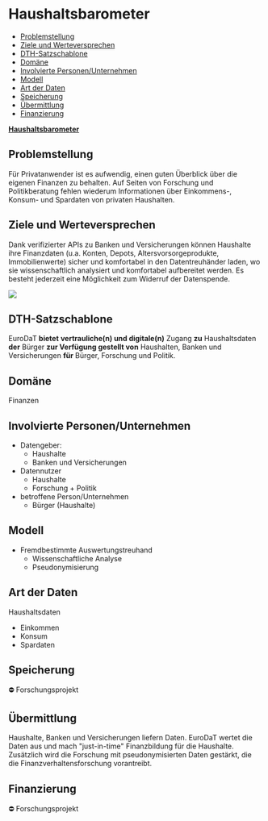 # Haushaltsbarometer

-   [Problemstellung](#problemstellung)
-   [Ziele und Werteversprechen](#ziele)
-   [DTH-Satzschablone](#schablone)
-   [Domäne](#domaene)
-   [Involvierte Personen/Unternehmen](#involv)
-   [Modell](#modell)
-   [Art der Daten](#daten)
-   [Speicherung](#speicherung)
-   [Übermittlung](#uebermittlung)
-   [Finanzierung](#finanzierung)

**[Haushaltsbarometer](https://www.eurodat.org/haushaltsbarometer)**

<a name="problemstellung"></a>
## Problemstellung

Für Privatanwender ist es aufwendig, einen guten Überblick über die eigenen Finanzen zu behalten. Auf Seiten von Forschung und Politikberatung fehlen wiederum Informationen über Einkommens-, Konsum- und Spardaten von privaten Haushalten.

<a name="ziele"></a>
## Ziele und Werteversprechen

Dank verifizierter APIs zu Banken und Versicherungen können Haushalte ihre Finanzdaten (u.a. Konten, Depots, Altersvorsorgeprodukte, Immobilienwerte) sicher und komfortabel in den Datentreuhänder laden, wo sie wissenschaftlich analysiert und komfortabel aufbereitet werden. Es besteht jederzeit eine Möglichkeit zum Widerruf der Datenspende.

![](https://www.eurodat.org/fileadmin/user_upload/EUD_Haushaltsbarometer.svg)

<a name="schablone"></a>
## DTH-Satzschablone

EuroDaT  **bietet** **vertrauliche(n) und digitale(n)** Zugang  **zu**  Haushaltsdaten  **der** Bürger  **zur Verfügung gestellt von**  Haushalten, Banken und Versicherungen  **für** Bürger, Forschung und Politik.

<a name="domaene"></a>
## Domäne

Finanzen

<a name="involv"></a>
## Involvierte Personen/Unternehmen

-   Datengeber:
    -   Haushalte
    -   Banken und Versicherungen
-   Datennutzer
    -   Haushalte
    -   Forschung + Politik
-   betroffene Person/Unternehmen
    -   Bürger (Haushalte)

<a name="modell"></a>
## Modell

-   Fremdbestimmte Auswertungstreuhand
    -   Wissenschaftliche Analyse
    -   Pseudonymisierung

<a name="daten"></a>
## Art der Daten

Haushaltsdaten

-   Einkommen
-   Konsum
-   Spardaten

<a name="speicherung"></a>
## Speicherung

:no_entry:  Forschungsprojekt

<a name="uebermittlung"></a>
## Übermittlung

Haushalte, Banken und Versicherungen liefern Daten. EuroDaT wertet die Daten aus und mach "just-in-time" Finanzbildung für die Haushalte. Zusätzlich wird die Forschung mit pseudonymisierten Daten gestärkt, die die Finanzverhaltensforschung vorantreibt.

<a name="finanzierung"></a>
## Finanzierung

:no_entry:  Forschungsprojekt